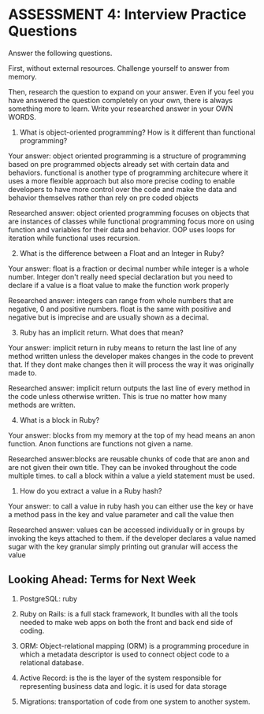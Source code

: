 # ASSESSMENT 4: Interview Practice Questions

Answer the following questions.

First, without external resources. Challenge yourself to answer from memory.

Then, research the question to expand on your answer. Even if you feel you have answered the question completely on your own, there is always something more to learn. Write your researched answer in your OWN WORDS.

1. What is object-oriented programming? How is it different than functional programming?

Your answer: object oriented programming is a structure of programming based on pre programmed objects already set with certain data and behaviors. functional is another type of programming architecure where it uses a more flexible approach but also more precise coding to enable developers to have more control over the code and make the data and behavior themselves rather than rely on pre coded objects

Researched answer: object oriented programming focuses on objects that are instances of classes while functional programming focus more on using function and variables for their data and behavior. OOP uses loops for iteration while functional uses recursion.

2. What is the difference between a Float and an Integer in Ruby?

Your answer: float is a fraction or decimal number while integer is a whole number. Integer don't really need special declaration but you need to declare if a value is a float value to make the function work properly

Researched answer: integers can range from whole numbers that are negative, 0 and positive numbers. float is the same with positive and negative but is imprecise and are usually shown as a decimal.

3. Ruby has an implicit return. What does that mean?

Your answer: implicit return in ruby means to  return the last line of any method written unless the developer makes changes in the code to prevent that. If they dont make changes then it will process the way it was originally made to.


Researched answer: implicit return outputs the last line of every method in the code unless otherwise written. This is true no matter how many methods are written.

4. What is a block in Ruby?

Your answer: blocks from my memory at the top of my head means an anon function. Anon functions are functions not given a name.

Researched answer:blocks are reusable chunks of code that are anon and are not given their own title. They can be invoked throughout the code multiple times. to call a block within a value a yield statement must be used.

1. How do you extract a value in a Ruby hash?

Your answer: to call a value in ruby hash you can either use the key or have a method pass in the key and value parameter and call the value then

Researched answer: values can be accessed individually or in groups by invoking the keys attached to them. if the developer declares a value named sugar with the key granular simply printing out granular will access the value

## Looking Ahead: Terms for Next Week

1. PostgreSQL: ruby

2. Ruby on Rails: is a full stack framework, It bundles with all the tools needed to make web apps on both the front and back end side of coding.

3. ORM: Object-relational mapping (ORM) is a programming procedure in which a metadata descriptor is used to connect object code to a relational database.

4. Active Record: is the is the layer of the system responsible for representing business data and logic. it is used for data storage

5. Migrations: transportation of code from one system to another system.
